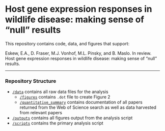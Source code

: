 # Host gene expression responses in wildlife disease: making sense of “null” results

This repository contains code, data, and figures that support:

Eskew, E.A., D. Fraser, M.J. Vonhof, M.L. Pinsky, and B. Maslo. In review. Host gene expression responses in wildlife disease: making sense of “null” results.

--- 

### Repository Structure

- [`/data`](/data) contains all raw data files for the analysis
	- [`/figures`](/data/figures) contains `.dot` file to create Figure 2
	- [`/quantitative_summary`](/data/quantitative_summary) contains documentation of all papers returned from the Web of Science search as well as data harvested from relevant papers
- [`/outputs`](/outputs) contains all figures output from the analysis script
- [`/scripts`](/scripts) contains the primary analysis script
